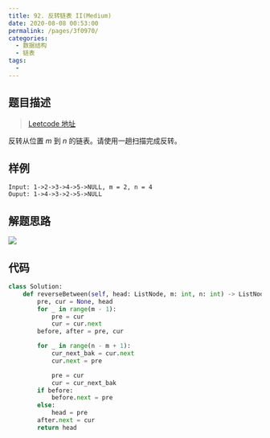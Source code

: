```yaml
---
title: 92. 反转链表 II(Medium)
date: 2020-08-08 00:53:00
permalink: /pages/3f0970/
categories: 
  - 数据结构
  - 链表
tags: 
  - 
---
```


## 题目描述

> [Leetcode 地址](https://leetcode-cn.com/problems/reverse-linked-list-ii/)

反转从位置 *m* 到 *n* 的链表。请使用一趟扫描完成反转。

## 样例

```
Input: 1->2->3->4->5->NULL, m = 2, n = 4
Ouput: 1->4->3->2->5->NULL
```

## 解题思路

![](https://cdn.jsdelivr.net/gh/PPsteven/pictures/img/20200808004217.png)

## 代码

```python
class Solution:
    def reverseBetween(self, head: ListNode, m: int, n: int) -> ListNode:
        pre, cur = None, head 
        for _ in range(m - 1):
            pre = cur 
            cur = cur.next
        before, after = pre, cur 

        for _ in range(n - m + 1):
            cur_next_bak = cur.next
            cur.next = pre 

            pre = cur 
            cur = cur_next_bak
        if before:
            before.next = pre 
        else:
            head = pre 
        after.next = cur 
        return head 
```

